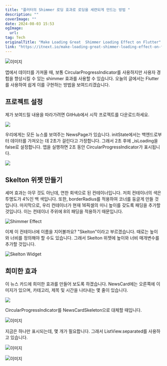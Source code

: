 ```yaml
---
title: "플러터의 Shimmer 로딩 효과로 로딩을 세련되게 만드는 방법 "
description: ""
coverImage: ""
date: 2024-08-03 15:53
ogImage: 
  url: 
tag: Tech
originalTitle: "Make Loading Great  Shimmer Loading Effect on Flutter"
link: "https://itnext.io/make-loading-great-shimmer-loading-effect-on-flutter-9938facb3aae"
---
```




![이미지](/assets/img/Make-Loading-Great-—-Shimmer-Loading-Effect-on-Flutter_0.png)

앱에서 데이터를 가져올 때, 보통 CircularProgressIndicator를 사용하지만 사용자 경험을 향상시킬 수 있는 shimmer 효과를 사용할 수 있습니다. 오늘의 글에서는 Flutter를 사용하여 쉽게 이를 구현하는 방법을 보여드리겠습니다.

## 프로젝트 설정

제가 보여드릴 내용을 따라가려면 GitHub에서 시작 프로젝트를 다운로드하세요.

<div class="content-ad"></div>

<img src="/assets/img/Make-Loading-Great-—-Shimmer-Loading-Effect-on-Flutter_1.png" />

우리에게는 모든 뉴스를 보여주는 NewsPage가 있습니다. initState에서는 백엔드로부터 데이터를 가져오는 데 2초가 걸린다고 가정합니다. 그래서 2초 후에 \_isLoading을 false로 설정합니다. 앱을 실행하면 2초 동안 CircularProgressIndicator가 표시됩니다.

<img src="https://miro.medium.com/v2/resize:fit:1400/1*FolQpcN9h4gyhPIq9BrMiw.gif" />

## Skelton 위젯 만들기

<div class="content-ad"></div>

셰머 효과는 아무 것도 아닌데, 연한 회색으로 된 컨테이너입니다. 저희 컨테이너의 색은 투명도가 4%인 백 색입니다. 또한, borderRadius를 적용하여 코너를 둥글게 만들 것입니다. 마지막으로, 우리 컨테이너가 현재 16픽셀의 미니 높이를 갖도록 패딩을 추가할 것입니다. 이는 컨테이너 주위에 8의 패딩을 적용하기 때문입니다.

![Shimmer Effect](/assets/img/Make-Loading-Great-—-Shimmer-Loading-Effect-on-Flutter_3.png)

이제 이 컨테이너에 이름을 지어볼까요? "Skelton"이라고 부르겠습니다. 때로는 높이와 너비를 정의해야 할 수도 있습니다. 그래서 Skelton 위젯에 높이와 너비 매개변수를 추가할 것입니다.

![Skelton Widget](/assets/img/Make-Loading-Great-—-Shimmer-Loading-Effect-on-Flutter_4.png)

<div class="content-ad"></div>

## 희미한 효과

이 뉴스 카드에 희미한 효과를 만들어 보도록 하겠습니다. NewsCard에는 오른쪽에 이미지가 있으며, 카테고리, 제목 및 시간을 나타내는 몇 줄이 있습니다.

<img src="/assets/img/Make-Loading-Great-—-Shimmer-Loading-Effect-on-Flutter_5.png" />

CircularProgressIndicator를 NewsCardSkeleton으로 대체할 때입니다.

<div class="content-ad"></div>

![이미지](/assets/img/Make-Loading-Great-—-Shimmer-Loading-Effect-on-Flutter_6.png)

지금은 하나만 표시되는데, 몇 개가 필요합니다. 그래서 ListView.separated를 사용하고 있습니다.

![이미지](/assets/img/Make-Loading-Great-—-Shimmer-Loading-Effect-on-Flutter_7.png)

![이미지](https://miro.medium.com/v2/resize:fit:1400/1*cCLQ2W1gGrKNADYXh9UE_A.gif)

<div class="content-ad"></div>
